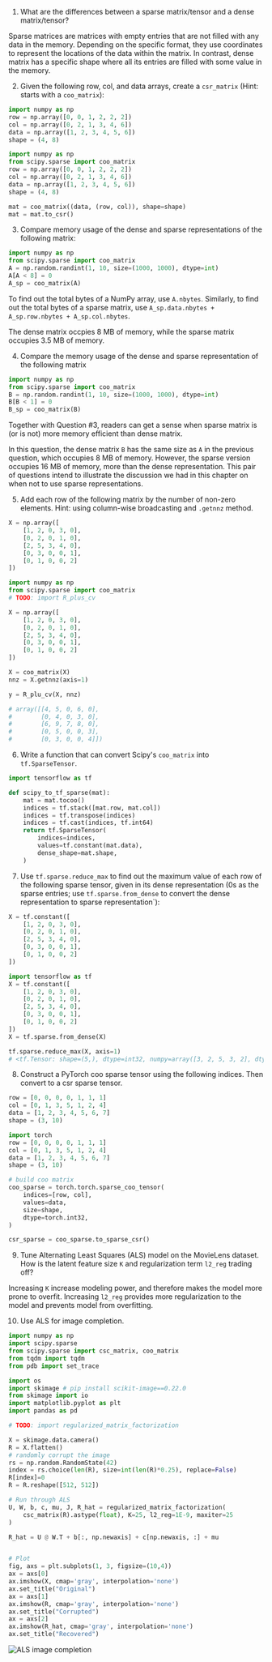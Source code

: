 1. What are the differences between a sparse matrix/tensor and a dense matrix/tensor?

Sparse matrices are matrices with empty entries that are not filled with any data in the memory. Depending on the specific format, they use coordinates to represent the locations of the data within the matrix. In contrast, dense matrix has a specific shape where all its entries are filled with some value in the memory.

2. Given the following row, col, and data arrays, create a `csr_matrix` (Hint: starts with a `coo_matrix`):

```python
import numpy as np
row = np.array([0, 0, 1, 2, 2, 2])
col = np.array([0, 2, 1, 3, 4, 6])
data = np.array([1, 2, 3, 4, 5, 6])
shape = (4, 8)
```

```python
import numpy as np
from scipy.sparse import coo_matrix
row = np.array([0, 0, 1, 2, 2, 2])
col = np.array([0, 2, 1, 3, 4, 6])
data = np.array([1, 2, 3, 4, 5, 6])
shape = (4, 8)

mat = coo_matrix((data, (row, col)), shape=shape)
mat = mat.to_csr()
```

3. Compare memory usage of the dense and sparse representations of the following matrix:

```python
import numpy as np
from scipy.sparse import coo_matrix
A = np.random.randint(1, 10, size=(1000, 1000), dtype=int)
A[A < 8] = 0
A_sp = coo_matrix(A)
```

To find out the total bytes of a NumPy array, use `A.nbytes`. Similarly, to find out the total bytes of a sparse matrix, use `A_sp.data.nbytes + A_sp.row.nbytes + A_sp.col.nbytes`.


The dense matrix occpies 8 MB of memory, while the sparse matrix occupies 3.5 MB of memory.


4. Compare the memory usage of the dense and sparse representation of the following matrix

```python
import numpy as np
from scipy.sparse import coo_matrix
B = np.random.randint(1, 10, size=(1000, 1000), dtype=int)
B[B < 1] = 0
B_sp = coo_matrix(B)
```

Together with Question #3, readers can get a sense when sparse matrix is (or is not) more memory efficient than dense matrix.


In this question, the dense matrix `B` has the same size as `A` in the previous question, which occupies 8 MB of memory. However, the sparse version occupies 16 MB of memory, more than the dense representation. This pair of questions intend to illustrate the discussion we had in this chapter on when not to use sparse representations.


5. Add each row of the following matrix by the number of non-zero elements. Hint: using column-wise broadcasting and `.getnnz` method.

```python
X = np.array([
    [1, 2, 0, 3, 0],
    [0, 2, 0, 1, 0],
    [2, 5, 3, 4, 0],
    [0, 3, 0, 0, 1],
    [0, 1, 0, 0, 2]
])
```

```python
import numpy as np
from scipy.sparse import coo_matrix
# TODO: import R_plus_cv

X = np.array([
    [1, 2, 0, 3, 0],
    [0, 2, 0, 1, 0],
    [2, 5, 3, 4, 0],
    [0, 3, 0, 0, 1],
    [0, 1, 0, 0, 2]
])

X = coo_matrix(X)
nnz = X.getnnz(axis=1)

y = R_plu_cv(X, nnz)

# array([[4, 5, 0, 6, 0],
#        [0, 4, 0, 3, 0],
#        [6, 9, 7, 8, 0],
#        [0, 5, 0, 0, 3],
#        [0, 3, 0, 0, 4]])
```


6. Write a function that can convert Scipy's `coo_matrix` into `tf.SparseTensor`.

```python
import tensorflow as tf

def scipy_to_tf_sparse(mat):
    mat = mat.tocoo()
    indices = tf.stack([mat.row, mat.col])
    indices = tf.transpose(indices)
    indices = tf.cast(indices, tf.int64)
    return tf.SparseTensor(
        indices=indices,
        values=tf.constant(mat.data),
        dense_shape=mat.shape,
    )
```


7. Use `tf.sparse.reduce_max` to find out the maximum value of each row of the following sparse tensor, given in its dense representation (0s as the sparse entries; use `tf.sparse.from_dense` to convert the dense representation to sparse representation`):

```python
X = tf.constant([
    [1, 2, 0, 3, 0],
    [0, 2, 0, 1, 0],
    [2, 5, 3, 4, 0],
    [0, 3, 0, 0, 1],
    [0, 1, 0, 0, 2]
])
```

```python
import tensorflow as tf
X = tf.constant([
    [1, 2, 0, 3, 0],
    [0, 2, 0, 1, 0],
    [2, 5, 3, 4, 0],
    [0, 3, 0, 0, 1],
    [0, 1, 0, 0, 2]
])
X = tf.sparse.from_dense(X)

tf.sparse.reduce_max(X, axis=1)
# <tf.Tensor: shape=(5,), dtype=int32, numpy=array([3, 2, 5, 3, 2], dtype=int32)>
```

8. Construct a PyTorch coo sparse tensor using the following indices. Then convert to a csr sparse tensor.

```python
row = [0, 0, 0, 0, 1, 1, 1]
col = [0, 1, 3, 5, 1, 2, 4]
data = [1, 2, 3, 4, 5, 6, 7]
shape = (3, 10)
```

```python
import torch
row = [0, 0, 0, 0, 1, 1, 1]
col = [0, 1, 3, 5, 1, 2, 4]
data = [1, 2, 3, 4, 5, 6, 7]
shape = (3, 10)

# build coo matrix
coo_sparse = torch.torch.sparse_coo_tensor(
    indices=[row, col],
    values=data,
    size=shape,
    dtype=torch.int32,
)

csr_sparse = coo_sparse.to_sparse_csr()
```

9. Tune Alternating Least Squares (ALS) model on the MovieLens dataset. How is the latent feature size `K` and regularization term `l2_reg` trading off?

Increasing `K` increase modeling power, and therefore makes the model more prone to overfit. Increasing `l2_reg` provides more regularization to the model and prevents model from overfitting.

10. Use ALS for image completion.

```python
import numpy as np
import scipy.sparse
from scipy.sparse import csc_matrix, coo_matrix
from tqdm import tqdm
from pdb import set_trace

import os
import skimage # pip install scikit-image==0.22.0
from skimage import io
import matplotlib.pyplot as plt
import pandas as pd

# TODO: import regularized_matrix_factorization

X = skimage.data.camera()
R = X.flatten()
# randomly corrupt the image
rs = np.random.RandomState(42)
index = rs.choice(len(R), size=int(len(R)*0.25), replace=False)
R[index]=0
R = R.reshape([512, 512])

# Run through ALS
U, W, b, c, mu, J, R_hat = regularized_matrix_factorization(
    csc_matrix(R).astype(float), K=25, l2_reg=1E-9, maxiter=25
)

R_hat = U @ W.T + b[:, np.newaxis] + c[np.newaxis, :] + mu


# Plot
fig, axs = plt.subplots(1, 3, figsize=(10,4))
ax = axs[0]
ax.imshow(X, cmap='gray', interpolation='none')
ax.set_title("Original")
ax = axs[1]
ax.imshow(R, cmap='gray', interpolation='none')
ax.set_title("Corrupted")
ax = axs[2]
ax.imshow(R_hat, cmap='gray', interpolation='none')
ax.set_title("Recovered")
```

![ALS image completion](./assets/chapter-07-als-image-completion.svg)

